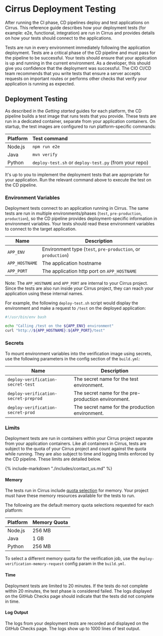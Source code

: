 # Cirrus Deployment Testing

After running the CI phase, CD pipelines deploy and test applications on Cirrus. This reference guide describes how your deployment tests (for example: e2e, functional, integration) are run in Cirrus and provides details on how your tests should connect to the applications.

Tests are run in every environment immediately following the application deployment. Tests are a critical phase of the CD pipeline and must pass for the pipeline to be successful. Your tests should ensure that your application is up and running in the current environment. As a developer, this should give you confidence that the deployment was successful. The CIO CI/CD team recommends that you write tests that ensure a server accepts requests on important routes or performs other checks that verify your application is running as expected.

## Deployment Testing

As described in the _Getting started_ guides for each platform, the CD pipeline builds a test image that runs tests that you provide. These tests are run in a dedicated container, separate from your application containers. On startup, the test images are configured to run platform-specific commands:

| Platform | Test command                                          |
| :------- | :---------------------------------------------------- |
| Node.js  | `npm run e2e`                                         |
| Java     | `mvn verify`                                          |
| Python   | `deploy-test.sh` or `deploy-test.py` (from your repo) |

It's up to you to implement the deployment tests that are appropriate for your application. Run the relevant command above to execute the test on the CD pipeline.

### Environment Variables

Deployment tests connect to an application running in Cirrus. The same tests are run in multiple environments/phases (`test`, `pre-production`, `production`), so the CD pipeline provides deployment-specific information in environment variables. Your tests should read these environment variables to connect to the target application.

| Name           | Description                                                  |
| -------------- | ------------------------------------------------------------ |
| `APP_ENV`      | Environment type (`test`, `pre-production`, or `production`) |
| `APP_HOSTNAME` | The application hostname                                     |
| `APP_PORT`     | The application http port on `APP_HOSTNAME`                  |

Note: The `APP_HOSTNAME` and `APP_PORT` are internal to your Cirrus project. Since the tests are also run inside your Cirrus project, they can reach your application using these internal names.

For example, the following `deploy-test.sh` script would display the environment and make a request to `/test` on the deployed application:

```bash
#!/usr/bin/env bash

echo "Calling /test on the ${APP_ENV} environment"
curl "http://${APP_HOSTNAME}:${APP_PORT}/test"
```

### Secrets

To mount environment variables into the verification image using secrets, use the following parameters in the config section of the `build.yml`:

| Name                                 | Description                                         |
| ------------------------------------ | --------------------------------------------------- |
| `deploy-verification-secret-test`    | The secret name for the test environment.           |
| `deploy-verification-secret-preprod` | The secret name for the pre-production environment. |
| `deploy-verification-secret-prod`    | The secret name for the production environment.     |

### Limits

Deployment tests are run in containers within your Cirrus project separate from your application containers. Like all containers in Cirrus, tests are subject to the quota of your Cirrus project and count against the quota while running. They are also subject to time and logging limits enforced by the CD pipeline. These limits are detailed below.

{% include-markdown "./includes/contact_us.md" %}

#### Memory

The tests run in Cirrus include [quota selection](https://pages.github.ibm.com/CIOCloud/cio-blog/cli/#creating-jobs) for memory. Your project must have these memory resources available for the tests to run.


The following are the default memory quota selections requested for each platform:

| Platform | Memory Quota |
| :------- | :----------- |
| Node.js  | 256 MB       |
| Java     | 1 GB         |
| Python   | 256 MB       |

To select a different memory quota for the verification job, use the `deploy-verification-memory-request` config param in the `build.yml`.

#### Time

Deployment tests are limited to 20 minutes. If the tests do not complete within 20 minutes, the test phase is considered failed. The logs displayed on the GitHub Checks page should indicate that the tests did not complete in time.

#### Log Output

The logs from your deployment tests are recorded and displayed on the GitHub Checks page. The logs show up to 1000 lines of test output.
